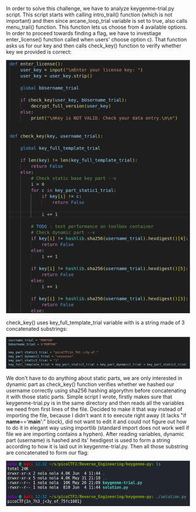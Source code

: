 In order to solve this challenge, we have to analyze keygenme-trial.py script. This script starts with calling intro_trail() function (which is not important) and then since arcane_loop_trial variable is set to true, also calls menu_trail() function. This function lets us choose from 4 available options. In order to proceed towards finding a flag, we have to investiage enter_license() function called when users' choose option c). That function asks us for our key and then calls check_key() function to verify whether key we provided is correct:

<p align="center"><img src="../../images/keygenme-py0.png" ></p>

check_key() uses key_full_template_trial variable with is a string made of 3 concatenated substrings:

<p align="center"><img src="../../images/keygenme-py1.png" ></p>

We don't have to do anything about static parts, we are only interested in dynamic part as check_key() function verifies whether we hashed our username correctly using sha256 hashing algorythm before concatenating it with those static parts. Simple script I wrote, firstly makes sure that keygenme-trial.py is in the same directory and then reads all the variables we need from first lines of the file. Decided to make it that way instead of importing the file, because I didn't want it to execute right away (it lacks "if __name__=='__main__':" block), did not want to edit it and could not figure out how to do it in elegant way using importlib (standard import does not work well if file we are importing contains a hyphen). After reading variables, dynamic part (username) is hashed and its' hexdigest is used to form a string according to how it is laid out in keygenme-trial.py. Then all those substring are concatenated to form our flag:

<p align="center"><img src="../../images/keygenme-py2.png" ></p>
